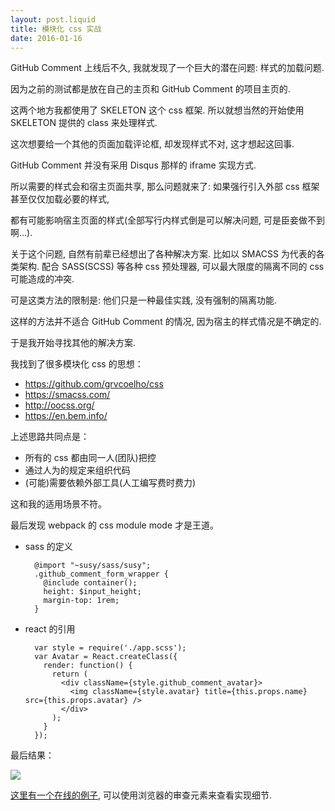 ```yaml
---
layout: post.liquid
title: 模块化 css 实战
date: 2016-01-16
---
```


GitHub Comment 上线后不久, 我就发现了一个巨大的潜在问题: 样式的加载问题.

因为之前的测试都是放在自己的主页和 GitHub Comment 的项目主页的.

这两个地方我都使用了 SKELETON 这个 css 框架. 所以就想当然的开始使用 SKELETON 提供的 class 来处理样式.

这次想要给一个其他的页面加载评论框, 却发现样式不对, 这才想起这回事.

GitHub Comment 并没有采用 Disqus 那样的 iframe 实现方式.

所以需要的样式会和宿主页面共享, 那么问题就来了: 如果强行引入外部 css 框架甚至仅仅加载必要的样式,

都有可能影响宿主页面的样式(全部写行内样式倒是可以解决问题, 可是臣妾做不到啊...).

关于这个问题, 自然有前辈已经想出了各种解决方案. 比如以 SMACSS 为代表的各类架构.
配合 SASS(SCSS) 等各种 css 预处理器, 可以最大限度的隔离不同的 css 可能造成的冲突.

可是这类方法的限制是: 他们只是一种最佳实践, 没有强制的隔离功能.

这样的方法并不适合 GitHub Comment 的情况, 因为宿主的样式情况是不确定的.

于是我开始寻找其他的解决方案.

我找到了很多模块化 css 的思想：

- https://github.com/grvcoelho/css
- https://smacss.com/
- http://oocss.org/
- https://en.bem.info/

上述思路共同点是：

- 所有的 css 都由同一人(团队)把控
- 通过人为的规定来组织代码
- (可能)需要依赖外部工具(人工编写费时费力)

这和我的适用场景不符。

最后发现 webpack 的 css module mode 才是王道。

- sass 的定义

        @import "~susy/sass/susy";
        .github_comment_form_wrapper {
          @include container();
          height: $input_height;
          margin-top: 1rem;
        }

- react 的引用

        var style = require('./app.scss');
        var Avatar = React.createClass({
          render: function() {
            return (
              <div className={style.github_comment_avatar}>
                <img className={style.avatar} title={this.props.name} src={this.props.avatar} />
              </div>
            );
          }
        });

最后结果：

![](http://www.songofcode.com/sliders/assets/images/opensource-times/react-modular-css.png)

[这里有一个在线的例子](http://www.songofcode.com/how-to-learn-emacs-chinese-edition/), 可以使用浏览器的审查元素来查看实现细节.
